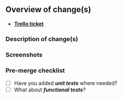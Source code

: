 ## Overview of change(s)

- [**Trello ticket**](https://trello.com/)

### Description of change(s)

### Screenshots

### Pre-merge checklist

- [ ] Have you added _**unit tests**_ where needed?
- [ ] What about _**functional tests**_?
